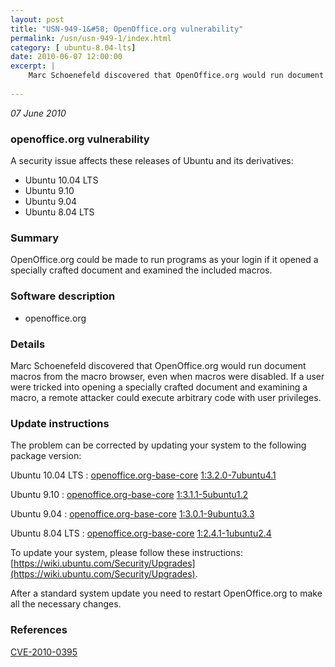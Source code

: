 ```yaml
---
layout: post
title: "USN-949-1&#58; OpenOffice.org vulnerability"
permalink: /usn/usn-949-1/index.html
category: [ ubuntu-8.04-lts]
date: 2010-06-07 12:00:00
excerpt: |
    Marc Schoenefeld discovered that OpenOffice.org would run document macros from the macro browser, even when macros were disabled.  If a user were tricked into opening a specially crafted document and examining a macro, a remote attacker could execute arbitrary code with user privileges. 
    
--- 
```

 
 

*07 June 2010*

### openoffice.org vulnerability

A security issue affects these releases of Ubuntu and its derivatives:

* Ubuntu 10.04 LTS
* Ubuntu 9.10
* Ubuntu 9.04
* Ubuntu 8.04 LTS

### Summary

OpenOffice.org could be made to run programs as your login if it opened a specially crafted document and examined the included macros.

### Software description

* openoffice.org 

### Details

Marc Schoenefeld discovered that OpenOffice.org would run document macros from the macro browser, even when macros were disabled. If a user were tricked into opening a specially crafted document and examining a macro, a remote attacker could execute arbitrary code with user privileges. 

### Update instructions

The problem can be corrected by updating your system to the following package version:

Ubuntu 10.04 LTS
 : [openoffice.org-base-core](https://launchpad.net/ubuntu/+source/openoffice.org) <span> [1:3.2.0-7ubuntu4.1](https://launchpad.net/ubuntu/+source/openoffice.org/1:3.2.0-7ubuntu4.1) </span> 

Ubuntu 9.10
 : [openoffice.org-base-core](https://launchpad.net/ubuntu/+source/openoffice.org) <span> [1:3.1.1-5ubuntu1.2](https://launchpad.net/ubuntu/+source/openoffice.org/1:3.1.1-5ubuntu1.2) </span> 

Ubuntu 9.04
 : [openoffice.org-base-core](https://launchpad.net/ubuntu/+source/openoffice.org) <span> [1:3.0.1-9ubuntu3.3](https://launchpad.net/ubuntu/+source/openoffice.org/1:3.0.1-9ubuntu3.3) </span> 

Ubuntu 8.04 LTS
 : [openoffice.org-base-core](https://launchpad.net/ubuntu/+source/openoffice.org) <span> [1:2.4.1-1ubuntu2.4](https://launchpad.net/ubuntu/+source/openoffice.org/1:2.4.1-1ubuntu2.4) </span> 

To update your system, please follow these instructions: [https://wiki.ubuntu.com/Security/Upgrades](https://wiki.ubuntu.com/Security/Upgrades).

After a standard system update you need to restart OpenOffice.org to make all the necessary changes. 

### References

 
 [CVE-2010-0395](http://people.ubuntu.com/~ubuntu-security/cve/CVE-2010-0395)
 

